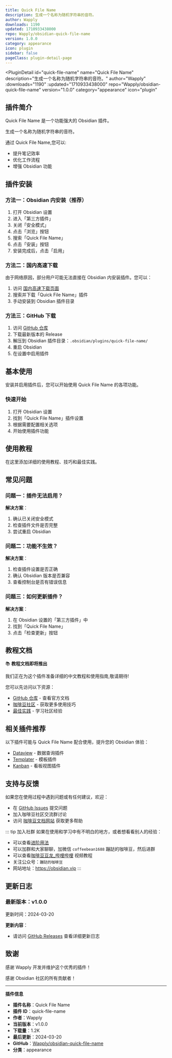 ```yaml
---
title: Quick File Name
description: 生成一个名称为随机字符串的音符。
author: Wapply
downloads: 1190
updated: 1710933438000
repo: Wapply/obsidian-quick-file-name
version: 1.0.0
category: appearance
icon: plugin
sidebar: false
pageClass: plugin-detail-page
---
```


<PluginDetail
  id="quick-file-name"
  name="Quick File Name"
  description="生成一个名称为随机字符串的音符。"
  author="Wapply"
  :downloads="1190"
  :updated="1710933438000"
  repo="Wapply/obsidian-quick-file-name"
  version="1.0.0"
  category="appearance"
  icon="plugin"
>

<!-- AUTO_GENERATED_START -->
## 插件简介

Quick File Name 是一个功能强大的 Obsidian 插件。

生成一个名称为随机字符串的音符。

通过 Quick File Name,您可以:

- 提升笔记效率
- 优化工作流程
- 增强 Obsidian 功能

<!-- AUTO_GENERATED_END -->

<!-- AUTO_GENERATED_START -->
## 插件安装

### 方法一：Obsidian 内安装（推荐）

1. 打开 Obsidian 设置
2. 进入「第三方插件」
3. 关闭「安全模式」
4. 点击「浏览」按钮
5. 搜索「Quick File Name」
6. 点击「安装」按钮
7. 安装完成后，点击「启用」

### 方法二：国内高速下载

由于网络原因，部分用户可能无法直接在 Obsidian 内安装插件。您可以：

1. 访问 [国内高速下载页面](/zh/documentation/obsidian-plugins-download.html)
2. 搜索并下载「Quick File Name」插件
3. 手动安装到 Obsidian 插件目录

### 方法三：GitHub 下载

1. 访问 [GitHub 仓库](https://github.com/Wapply/obsidian-quick-file-name)
2. 下载最新版本的 Release
3. 解压到 Obsidian 插件目录：`.obsidian/plugins/quick-file-name/`
4. 重启 Obsidian
5. 在设置中启用插件

## 基本使用

安装并启用插件后，您可以开始使用 Quick File Name 的各项功能。

### 快速开始

1. 打开 Obsidian 设置
2. 找到「Quick File Name」插件设置
3. 根据需要配置相关选项
4. 开始使用插件功能

<!-- AUTO_GENERATED_END -->

<!-- CUSTOM_CONTENT_START:tutorial -->
## 使用教程

在这里添加详细的使用教程、技巧和最佳实践。

<!-- CUSTOM_CONTENT_END:tutorial -->

<!-- SHARED_CONTENT_START -->
## 常见问题

### 问题一：插件无法启用？

**解决方案**：
1. 确认已关闭安全模式
2. 检查插件文件是否完整
3. 尝试重启 Obsidian

### 问题二：功能不生效？

**解决方案**：
1. 检查插件设置是否正确
2. 确认 Obsidian 版本是否兼容
3. 查看控制台是否有错误信息

### 问题三：如何更新插件？

**解决方案**：
1. 在 Obsidian 设置的「第三方插件」中
2. 找到「Quick File Name」
3. 点击「检查更新」按钮

## 教程文档

📚 **教程文档即将推出**

我们正在为这个插件准备详细的中文教程和使用指南,敬请期待!

您可以先访问以下资源：
- [GitHub 仓库](https://github.com/Wapply/obsidian-quick-file-name) - 查看官方文档
- [咖啡豆社区](/zh/bases/) - 获取更多使用技巧
- [最佳实践](/zh/best-practices/) - 学习社区经验

## 相关插件推荐

以下插件可能与 Quick File Name 配合使用，提升您的 Obsidian 体验：

- [Dataview](/zh/plugins/dataview.html) - 数据查询插件
- [Templater](/zh/plugins/templater-obsidian.html) - 模板插件
- [Kanban](/zh/plugins/obsidian-kanban.html) - 看板视图插件

## 支持与反馈

如果您在使用过程中遇到问题或有任何建议，欢迎：

- 在 [GitHub Issues](https://github.com/Wapply/obsidian-quick-file-name/issues) 提交问题
- 加入咖啡豆社区交流群讨论
- 访问 [咖啡豆文档网站](https://obsidian.vip) 获取更多帮助

::: tip 加入社群
如果在使用和学习中有不明白的地方，或者想看看别人的经验：
- 可以查看[进阶用法](/zh/advanced)
- 可以加群和大家聊聊，加微信 `coffeebean1688` 蹦跶的咖啡豆，然后进群
- 可以查看[咖啡豆豆龙_哔哩哔哩](https://space.bilibili.com/618777356) 视频教程
- 关注公众号：`蹦跶的咖啡豆`
- 网站地址：https://obsidian.vip
:::
<!-- SHARED_CONTENT_END -->

<!-- AUTO_GENERATED_START -->
## 更新日志

### 最新版本：v1.0.0

更新时间：2024-03-20

**更新内容**：
- 请访问 [GitHub Releases](https://github.com/Wapply/obsidian-quick-file-name/releases) 查看详细更新日志

## 致谢

感谢 Wapply 开发并维护这个优秀的插件！

感谢 Obsidian 社区的所有贡献者！

---

**插件信息**
- **插件名称**：Quick File Name
- **插件 ID**：quick-file-name
- **作者**：Wapply
- **当前版本**：v1.0.0
- **下载量**：1.2K
- **最后更新**：2024-03-20
- **GitHub**：[Wapply/obsidian-quick-file-name](https://github.com/Wapply/obsidian-quick-file-name)
- **分类**：appearance
<!-- AUTO_GENERATED_END -->

</PluginDetail>

